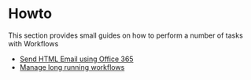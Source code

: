 # Howto

This section provides small guides on how to perform a number of tasks with Workflows

- [Send HTML Email using Office 365](./send-html-email-using-office-365.md)
- [Manage long running workflows](./manage-long-running-workflows.md)